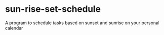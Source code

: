 # sun-rise-set-schedule
A program to schedule tasks based on sunset and sunrise on your personal calendar
